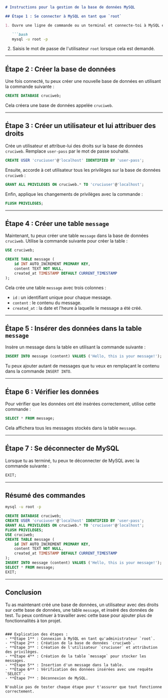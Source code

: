 ```markdown
# Instructions pour la gestion de la base de données MySQL

## Étape 1 : Se connecter à MySQL en tant que `root`

1. Ouvre une ligne de commande ou un terminal et connecte-toi à MySQL en utilisant l'utilisateur `root` :

   ```bash
   mysql -u root -p
   ```

2. Saisis le mot de passe de l'utilisateur `root` lorsque cela est demandé.

---

## Étape 2 : Créer la base de données

Une fois connecté, tu peux créer une nouvelle base de données en utilisant la commande suivante :

```sql
CREATE DATABASE cruciweb;
```

Cela créera une base de données appelée `cruciweb`.

---

## Étape 3 : Créer un utilisateur et lui attribuer des droits

Crée un utilisateur et attribue-lui des droits sur la base de données `cruciweb`. Remplace `user-pass` par le mot de passe souhaité.

```sql
CREATE USER 'cruciuser'@'localhost' IDENTIFIED BY 'user-pass';
```

Ensuite, accorde à cet utilisateur tous les privilèges sur la base de données `cruciweb` :

```sql
GRANT ALL PRIVILEGES ON cruciweb.* TO 'cruciuser'@'localhost';
```

Enfin, applique les changements de privilèges avec la commande :

```sql
FLUSH PRIVILEGES;
```

---

## Étape 4 : Créer une table `message`

Maintenant, tu peux créer une table `message` dans la base de données `cruciweb`. Utilise la commande suivante pour créer la table :

```sql
USE cruciweb;

CREATE TABLE message (
    id INT AUTO_INCREMENT PRIMARY KEY,
    content TEXT NOT NULL,
    created_at TIMESTAMP DEFAULT CURRENT_TIMESTAMP
);
```

Cela crée une table `message` avec trois colonnes :
- `id` : un identifiant unique pour chaque message.
- `content` : le contenu du message.
- `created_at` : la date et l'heure à laquelle le message a été créé.

---

## Étape 5 : Insérer des données dans la table `message`

Insère un message dans la table en utilisant la commande suivante :

```sql
INSERT INTO message (content) VALUES ('Hello, this is your message!');
```

Tu peux ajouter autant de messages que tu veux en remplaçant le contenu dans la commande `INSERT INTO`.

---

## Étape 6 : Vérifier les données

Pour vérifier que les données ont été insérées correctement, utilise cette commande :

```sql
SELECT * FROM message;
```

Cela affichera tous les messages stockés dans la table `message`.

---

## Étape 7 : Se déconnecter de MySQL

Lorsque tu as terminé, tu peux te déconnecter de MySQL avec la commande suivante :

```sql
EXIT;
```

---

## Résumé des commandes

```bash
mysql -u root -p
```

```sql
CREATE DATABASE cruciweb;
CREATE USER 'cruciuser'@'localhost' IDENTIFIED BY 'user-pass';
GRANT ALL PRIVILEGES ON cruciweb.* TO 'cruciuser'@'localhost';
FLUSH PRIVILEGES;
USE cruciweb;
CREATE TABLE message (
    id INT AUTO_INCREMENT PRIMARY KEY,
    content TEXT NOT NULL,
    created_at TIMESTAMP DEFAULT CURRENT_TIMESTAMP
);
INSERT INTO message (content) VALUES ('Hello, this is your message!');
SELECT * FROM message;
EXIT;
```

---

## Conclusion

Tu as maintenant créé une base de données, un utilisateur avec des droits sur cette base de données, une table `message`, et inséré des données de test. Tu peux continuer à travailler avec cette base pour ajouter plus de fonctionnalités à ton projet.

```

### Explication des étapes :
- **Étape 1** : Connexion à MySQL en tant qu'administrateur `root`.
- **Étape 2** : Création de la base de données `cruciweb`.
- **Étape 3** : Création de l'utilisateur `cruciuser` et attribution des privilèges.
- **Étape 4** : Création de la table `message` pour stocker les messages.
- **Étape 5** : Insertion d'un message dans la table.
- **Étape 6** : Vérification des données insérées avec une requête `SELECT`.
- **Étape 7** : Déconnexion de MySQL.

N'oublie pas de tester chaque étape pour t'assurer que tout fonctionne correctement.